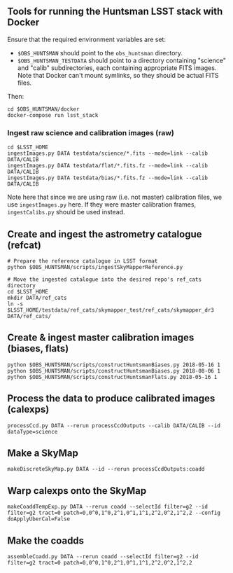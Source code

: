 ## Tools for running the Huntsman LSST stack with Docker

Ensure that the required environment variables are set:

- `$OBS_HUNTSMAN` should point to the `obs_huntsman` directory.
- `$OBS_HUNTSMAN_TESTDATA` should point to a directory containing "science" and "calib" subdirectories, each containing appropriate FITS images. Note that Docker can't mount symlinks, so they should be actual FITS files.

Then:

```
cd $OBS_HUNTSMAN/docker
docker-compose run lsst_stack
```
### Ingest raw science and calibration images (raw)

```
cd $LSST_HOME
ingestImages.py DATA testdata/science/*.fits --mode=link --calib DATA/CALIB
ingestImages.py DATA testdata/flat/*.fits.fz --mode=link --calib DATA/CALIB
ingestImages.py DATA testdata/bias/*.fits.fz --mode=link --calib DATA/CALIB
```

Note here that since we are using raw (i.e. not master) calibration files, we use `ingestImages.py` here. If they were master calibration frames, `ingestCalibs.py` should be used instead.

## Create and ingest the astrometry catalogue (refcat)

```
# Prepare the reference catalogue in LSST format
python $OBS_HUNTSMAN/scripts/ingestSkyMapperReference.py

# Move the ingested catalogue into the desired repo's ref_cats directory
cd $LSST_HOME
mkdir DATA/ref_cats
ln -s $LSST_HOME/testdata/ref_cats/skymapper_test/ref_cats/skymapper_dr3 DATA/ref_cats/
```

## Create & ingest master calibration images (biases, flats)
```
python $OBS_HUNTSMAN/scripts/constructHuntsmanBiases.py 2018-05-16 1
python $OBS_HUNTSMAN/scripts/constructHuntsmanBiases.py 2018-08-06 1
python $OBS_HUNTSMAN/scripts/constructHuntsmanFlats.py 2018-05-16 1
```

## Process the data to produce calibrated images (calexps)
```
processCcd.py DATA --rerun processCcdOutputs --calib DATA/CALIB --id dataType=science
```

## Make a SkyMap
```
makeDiscreteSkyMap.py DATA --id --rerun processCcdOutputs:coadd
```

## Warp calexps onto the SkyMap
```
makeCoaddTempExp.py DATA --rerun coadd --selectId filter=g2 --id filter=g2 tract=0 patch=0,0^0,1^0,2^1,0^1,1^1,2^2,0^2,1^2,2 --config doApplyUberCal=False
```

## Make the coadds
```
assembleCoadd.py DATA --rerun coadd --selectId filter=g2 --id filter=g2 tract=0 patch=0,0^0,1^0,2^1,0^1,1^1,2^2,0^2,1^2,2
```
